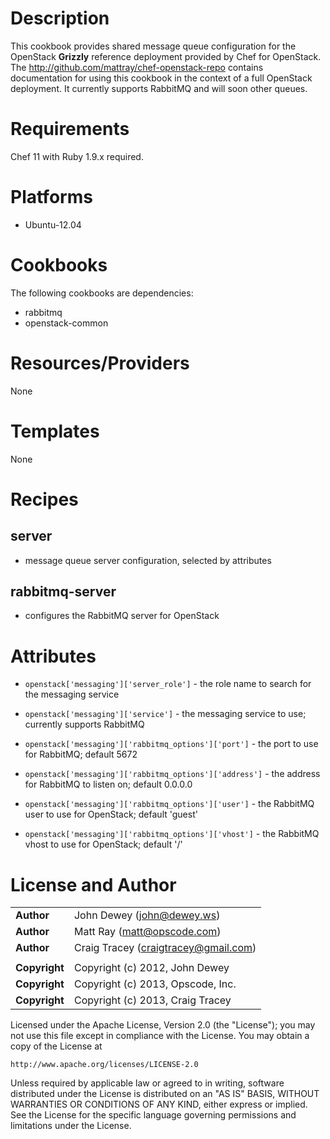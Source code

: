 # Description #

This cookbook provides shared message queue configuration for the OpenStack **Grizzly** reference deployment provided by Chef for OpenStack. The http://github.com/mattray/chef-openstack-repo contains documentation for using this cookbook in the context of a full OpenStack deployment. It currently supports RabbitMQ and will soon other queues.

# Requirements #

Chef 11 with Ruby 1.9.x required.

# Platforms #

* Ubuntu-12.04

# Cookbooks #

The following cookbooks are dependencies:

* rabbitmq
* openstack-common

# Resources/Providers #

None

# Templates #

None

# Recipes #

## server ##

- message queue server configuration, selected by attributes

## rabbitmq-server ##

- configures the RabbitMQ server for OpenStack

# Attributes #

* `openstack['messaging']['server_role']` - the role name to search for the messaging service
* `openstack['messaging']['service']` - the messaging service to use; currently supports RabbitMQ

* `openstack['messaging']['rabbitmq_options']['port']` - the port to use for RabbitMQ; default 5672
* `openstack['messaging']['rabbitmq_options']['address']` - the address for RabbitMQ to listen on; default 0.0.0.0
* `openstack['messaging']['rabbitmq_options']['user']` - the RabbitMQ user to use for OpenStack; default 'guest'
* `openstack['messaging']['rabbitmq_options']['vhost']` - the RabbitMQ vhost to use for OpenStack; default '/'

License and Author
==================

|                      |                                                    |
|:---------------------|:---------------------------------------------------|
| **Author**           |  John Dewey (<john@dewey.ws>)                      |
| **Author**           |  Matt Ray (<matt@opscode.com>)                     |
| **Author**           |  Craig Tracey (<craigtracey@gmail.com>)            |
|                      |                                                    |
| **Copyright**        |  Copyright (c) 2012, John Dewey                    |
| **Copyright**        |  Copyright (c) 2013, Opscode, Inc.                 |
| **Copyright**        |  Copyright (c) 2013, Craig Tracey                  |


Licensed under the Apache License, Version 2.0 (the "License");
you may not use this file except in compliance with the License.
You may obtain a copy of the License at

    http://www.apache.org/licenses/LICENSE-2.0

Unless required by applicable law or agreed to in writing, software
distributed under the License is distributed on an "AS IS" BASIS,
WITHOUT WARRANTIES OR CONDITIONS OF ANY KIND, either express or implied.
See the License for the specific language governing permissions and
limitations under the License.
